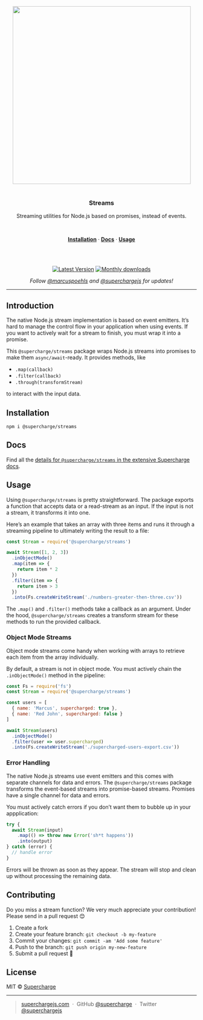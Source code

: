 <div align="center">
  <a href="https://superchargejs.com">
    <img width="471" style="max-width:100%;" src="https://superchargejs.com/images/supercharge-text.svg" />
  </a>
  <br/>
  <br/>
  <p>
    <h3>Streams</h3>
  </p>
  <p>
    Streaming utilities for Node.js based on promises, instead of events.
  </p>
  <br/>
  <p>
    <a href="#installation"><strong>Installation</strong></a> ·
    <a href="#Docs"><strong>Docs</strong></a> ·
    <a href="#usage"><strong>Usage</strong></a>
  </p>
  <br/>
  <br/>
  <p>
    <a href="https://www.npmjs.com/package/@supercharge/streams"><img src="https://img.shields.io/npm/v/@supercharge/streams.svg" alt="Latest Version"></a>
    <a href="https://www.npmjs.com/package/@supercharge/streams"><img src="https://img.shields.io/npm/dm/@supercharge/streams.svg" alt="Monthly downloads"></a>
  </p>
  <p>
    <em>Follow <a href="http://twitter.com/marcuspoehls">@marcuspoehls</a> and <a href="http://twitter.com/superchargejs">@superchargejs</a> for updates!</em>
  </p>
</div>

---

## Introduction
The native Node.js stream implementation is based on event emitters. It’s hard to manage the control flow in your application when using events. If you want to actively wait for a stream to finish, you must wrap it into a promise.

This `@supercharge/streams` package wraps Node.js streams into promises to make them `async/await`-ready. It provides methods, like

- `.map(callback)`
- `.filter(callback)`
- `.through(transformStream)`

to interact with the input data.


## Installation

```
npm i @supercharge/streams
```


## Docs
Find all the [details for `@supercharge/streams` in the extensive Supercharge docs](https://superchargejs.com/docs/streams).


## Usage
Using `@supercharge/streams` is pretty straightforward. The package exports a function that accepts data or a read-stream as an input. If the input is not a stream, it transforms it into one.

Here’s an example that takes an array with three items and runs it through a streaming pipeline to ultimately writing the result to a file:

```js
const Stream = require('@supercharge/streams')

await Stream([1, 2, 3])
  .inObjectMode()
  .map(item => {
    return item * 2
  })
  .filter(item => {
    return item > 3
  })
  .into(Fs.createWriteStream('./numbers-greater-then-three.csv'))
```

The `.map()` and `.filter()` methods take a callback as an argument. Under the hood, `@supercharge/streams` creates a transform stream for these methods to run the provided callback.


### Object Mode Streams
Object mode streams come handy when working with arrays to retrieve each item from the array individually.

By default, a stream is not in object mode. You must actively chain the `.inObjectMode()` method in the pipeline:

```js
const Fs = require('fs')
const Stream = require('@supercharge/streams')

const users = [
  { name: 'Marcus', supercharged: true },
  { name: 'Red John', supercharged: false }
]

await Stream(users)
  .inObjectMode()
  .filter(user => user.supercharged)
  .into(Fs.createWriteStream('./supercharged-users-export.csv'))
```


### Error Handling
The native Node.js streams use event emitters and this comes with separate channels for data and errors. The `@supercharge/streams` package transforms the event-based streams into promise-based streams. Promises have a single channel for data and errors.

You must actively catch errors if you don’t want them to bubble up in your appplication:

```js
try {
  await Stream(input)
    .map(() => throw new Error('sh*t happens'))
    .into(output)
} catch (error) {
  // handle error
}
```

Errors will be thrown as soon as they appear. The stream will stop and clean up without processing the remaining data.


## Contributing
Do you miss a stream function? We very much appreciate your contribution! Please send in a pull request 😊

1.  Create a fork
2.  Create your feature branch: `git checkout -b my-feature`
3.  Commit your changes: `git commit -am 'Add some feature'`
4.  Push to the branch: `git push origin my-new-feature`
5.  Submit a pull request 🚀


## License
MIT © [Supercharge](https://superchargejs.com)

---

> [superchargejs.com](https://superchargejs.com) &nbsp;&middot;&nbsp;
> GitHub [@supercharge](https://github.com/supercharge/) &nbsp;&middot;&nbsp;
> Twitter [@superchargejs](https://twitter.com/superchargejs)
